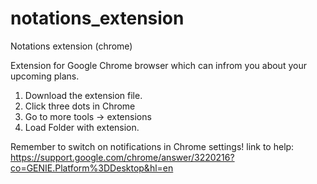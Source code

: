 # notations_extension
Notations extension (chrome)

Extension for Google Chrome browser which can infrom you about your upcoming plans.

1. Download the extension file.
2. Click three dots in Chrome
3. Go to more tools -> extensions
4. Load Folder with extension. 

Remember to switch on notifications in Chrome settings!
link to help:
https://support.google.com/chrome/answer/3220216?co=GENIE.Platform%3DDesktop&hl=en
